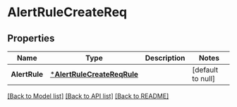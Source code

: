 # AlertRuleCreateReq

## Properties
Name | Type | Description | Notes
------------ | ------------- | ------------- | -------------
**AlertRule** | [***AlertRuleCreateReqRule**](AlertRuleCreateReq_Rule.md) |  | [default to null]

[[Back to Model list]](../README.md#documentation-for-models) [[Back to API list]](../README.md#documentation-for-api-endpoints) [[Back to README]](../README.md)


